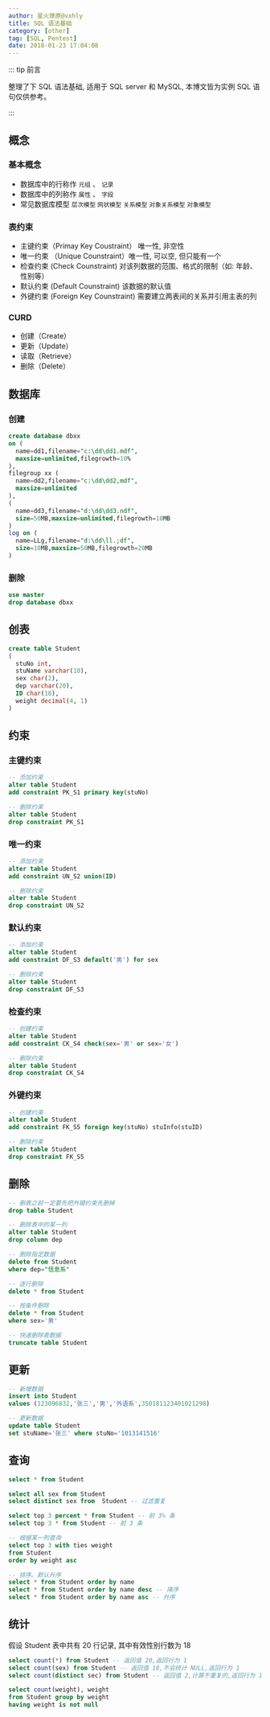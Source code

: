 ```yaml
---
author: 星火燎原@vxhly
title: SQL 语法基础
category: [other]
tag: [SQL, Pentest]
date: 2018-01-23 17:04:08
---
```


::: tip 前言

整理了下 SQL 语法基础, 适用于 SQL server 和 MySQL, 本博文皆为实例 SQL 语句仅供参考。

:::

<!-- more -->

## 概念

### 基本概念

- 数据库中的行称作 `元组` 、 `记录`
- 数据库中的列称作 `属性` 、 `字段`
- 常见数据库模型 `层次模型` `网状模型` `关系模型` `对象关系模型` `对象模型`

### 表约束

- 主键约束（Primay Key Coustraint） 唯一性, 非空性
- 唯一约束 （Unique Counstraint）唯一性, 可以空, 但只能有一个
- 检查约束 (Check Counstraint) 对该列数据的范围、格式的限制（如: 年龄、性别等）
- 默认约束 (Default Counstraint) 该数据的默认值
- 外键约束 (Foreign Key Counstraint) 需要建立两表间的关系并引用主表的列

### CURD

- 创建（Create）
- 更新（Update）
- 读取（Retrieve）
- 删除（Delete）

## 数据库

### 创建

```sql
create database dbxx
on (
  name=dd1,filename="c:\dd\dd1.mdf",
  maxsize=unlimited,filegrowth=10%
),
filegroup xx (
  name=dd2,filename="c:\dd\dd2,mdf",
  maxsize=unlimited
),
(
  name=dd3,filename="d:\dd\dd3.ndf",
  size=50MB,maxsize=unlimited,filegrowth=10MB
)
log on (
  name=LLg,filename="d:\dd\ll.;df",
  size=10MB,maxsize=50MB,filegrowth=20MB
)
```

### 删除

```sql
use master
drop database dbxx
```

## 创表

```sql
create table Student
(
  stuNo int,
  stuName varchar(10),
  sex char(2),
  dep varchar(20),
  ID char(18),
  weight decimal(4, 1)
)
```

## 约束

### 主键约束

```sql
-- 添加约束
alter table Student
add constraint PK_S1 primary key(stuNo)

-- 删除约束
alter table Student
drop constraint PK_S1
```

### 唯一约束

```sql
-- 添加约束
alter table Student
add constraint UN_S2 union(ID)

-- 删除约束
alter table Student
drop constraint UN_S2
```

### 默认约束

```sql
-- 添加约束
alter table Student
add constraint DF_S3 default('男') for sex

-- 删除约束
alter table Student
drop constraint DF_S3
```

### 检查约束

```sql
-- 创建约束
alter table Student
add constraint CK_S4 check(sex='男' or sex='女')

-- 删除约束
alter table Student
drop constraint CK_S4
```

### 外键约束

```sql
-- 创建约束
alter table Student
add constraint FK_S5 foreign key(stuNo) stuInfo(stuID)

-- 删除约束
alter table Student
drop constraint FK_S5
```

## 删除

```sql
-- 删表之前一定要先把外键约束先删掉
drop table Student

-- 删除表中的某一列
alter table Student
drop column dep

-- 删除指定数据
delete from Student
where dep="信息系"

-- 逐行删除
delete * from Student

-- 按条件删除
delete * from Student
where sex='男'

-- 快速删除表数据
truncate table Student
```

## 更新

```sql
-- 新增数据
insert into Student
values (123096832,'张三','男','外语系',350181123401021298)

-- 更新数据
update table Student
set stuName='张三' where stuNo='1013141516'
```

## 查询

```sql
select * from Student

select all sex from Student
select distinct sex from  Student -- 过滤重复

select top 3 percent * from Student -- 前 3% 条
select top 3 * from Student -- 前 3 条

-- 根据某一列查询
select top 3 with ties weight
from Student
order by weight asc

-- 排序。默认升序
select * from Student order by name
select * from Student order by name desc -- 降序
select * from Student order by name asc -- 升序
```

## 统计

假设 Student 表中共有 20 行记录, 其中有效性别行数为 18

```sql
select count(*) from Student -- 返回值 20,返回行为 1
select count(sex) from Student -- 返回值 18,不会统计 NULL,返回行为 1
select count(distinct sec) from Student -- 返回值 2,计算不重复的,返回行为 1

select count(weight), weight
from Student group by weight
having weight is not null
```
